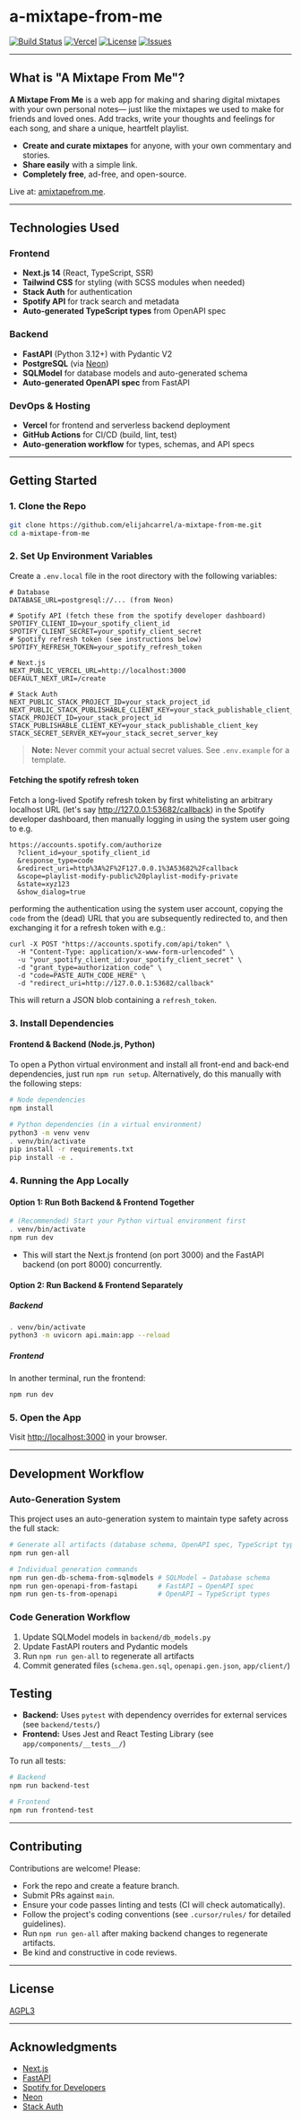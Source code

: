 # a-mixtape-from-me

[![Build Status](https://img.shields.io/github/actions/workflow/status/elijahcarrel/a-mixtape-from-me/ci.yml?branch=main&label=build)](https://github.com/elijahcarrel/a-mixtape-from-me/actions)
[![Vercel](https://img.shields.io/badge/deployed%20on-Vercel-black?logo=vercel)](https://amixtapefrom.me)
[![License](https://img.shields.io/github/license/elijahcarrel/a-mixtape-from-me)](./LICENSE)
[![Issues](https://img.shields.io/github/issues/elijahcarrel/a-mixtape-from-me)](https://github.com/elijahcarrel/a-mixtape-from-me/issues)

---

## What is "A Mixtape From Me"?

**A Mixtape From Me** is a web app for making and sharing digital mixtapes with your own personal notes— just like the mixtapes we used to make for friends and loved ones. Add tracks, write your thoughts and feelings for each song, and share a unique, heartfelt playlist.

- **Create and curate mixtapes** for anyone, with your own commentary and stories.
- **Share easily** with a simple link.
- **Completely free**, ad-free, and open-source.

Live at: [amixtapefrom.me](https://amixtapefrom.me).

---

## Technologies Used

### Frontend
- **Next.js 14** (React, TypeScript, SSR)
- **Tailwind CSS** for styling (with SCSS modules when needed)
- **Stack Auth** for authentication
- **Spotify API** for track search and metadata
- **Auto-generated TypeScript types** from OpenAPI spec

### Backend
- **FastAPI** (Python 3.12+) with Pydantic V2
- **PostgreSQL** (via [Neon](https://neon.tech/))
- **SQLModel** for database models and auto-generated schema
- **Auto-generated OpenAPI spec** from FastAPI

### DevOps & Hosting
- **Vercel** for frontend and serverless backend deployment
- **GitHub Actions** for CI/CD (build, lint, test)
- **Auto-generation workflow** for types, schemas, and API specs

---

## Getting Started

### 1. Clone the Repo

```bash
git clone https://github.com/elijahcarrel/a-mixtape-from-me.git
cd a-mixtape-from-me
```

### 2. Set Up Environment Variables

Create a `.env.local` file in the root directory with the following variables:

```env
# Database
DATABASE_URL=postgresql://... (from Neon)

# Spotify API (fetch these from the spotify developer dashboard)
SPOTIFY_CLIENT_ID=your_spotify_client_id
SPOTIFY_CLIENT_SECRET=your_spotify_client_secret
# Spotify refresh token (see instructions below)
SPOTIFY_REFRESH_TOKEN=your_spotify_refresh_token

# Next.js
NEXT_PUBLIC_VERCEL_URL=http://localhost:3000
DEFAULT_NEXT_URI=/create

# Stack Auth
NEXT_PUBLIC_STACK_PROJECT_ID=your_stack_project_id
NEXT_PUBLIC_STACK_PUBLISHABLE_CLIENT_KEY=your_stack_publishable_client_key
STACK_PROJECT_ID=your_stack_project_id
STACK_PUBLISHABLE_CLIENT_KEY=your_stack_publishable_client_key
STACK_SECRET_SERVER_KEY=your_stack_secret_server_key
```

> **Note:** Never commit your actual secret values. See `.env.example` for a template.

#### Fetching the spotify refresh token
Fetch a long-lived Spotify refresh token by first whitelisting an arbitrary
localhost URL (let's say http://127.0.0.1:53682/callback) in the Spotify
developer dashboard, then manually logging in using the system user going to
e.g.
```
https://accounts.spotify.com/authorize
  ?client_id=your_spotify_client_id
  &response_type=code
  &redirect_uri=http%3A%2F%2F127.0.0.1%3A53682%2Fcallback
  &scope=playlist-modify-public%20playlist-modify-private
  &state=xyz123
  &show_dialog=true
```
performing the authentication using the system user account, copying the `code`
from the (dead) URL that you are subsequently redirected to, and then exchanging
it for a refresh token with e.g.:
```
curl -X POST "https://accounts.spotify.com/api/token" \
  -H "Content-Type: application/x-www-form-urlencoded" \
  -u "your_spotify_client_id:your_spotify_client_secret" \
  -d "grant_type=authorization_code" \
  -d "code=PASTE_AUTH_CODE_HERE" \
  -d "redirect_uri=http://127.0.0.1:53682/callback"
```
This will return a JSON blob containing a `refresh_token`.

### 3. Install Dependencies

#### Frontend & Backend (Node.js, Python)

To open a Python virtual environment and install all front-end and back-end dependencies, just run `npm run setup`. Alternatively, do this manually with the following steps:

```bash
# Node dependencies
npm install

# Python dependencies (in a virtual environment)
python3 -m venv venv
. venv/bin/activate
pip install -r requirements.txt
pip install -e .
```

### 4. Running the App Locally

#### Option 1: Run Both Backend & Frontend Together

```bash
# (Recommended) Start your Python virtual environment first
. venv/bin/activate
npm run dev
```
- This will start the Next.js frontend (on port 3000) and the FastAPI backend (on port 8000) concurrently.

#### Option 2: Run Backend & Frontend Separately

##### Backend
```bash
. venv/bin/activate
python3 -m uvicorn api.main:app --reload
```

##### Frontend
In another terminal, run the frontend:
```bash
npm run dev
```

### 5. Open the App

Visit [http://localhost:3000](http://localhost:3000) in your browser.

---

## Development Workflow

### Auto-Generation System
This project uses an auto-generation system to maintain type safety across the full stack:

```bash
# Generate all artifacts (database schema, OpenAPI spec, TypeScript types)
npm run gen-all

# Individual generation commands
npm run gen-db-schema-from-sqlmodels # SQLModel → Database schema
npm run gen-openapi-from-fastapi     # FastAPI → OpenAPI spec
npm run gen-ts-from-openapi          # OpenAPI → TypeScript types
```

### Code Generation Workflow
1. Update SQLModel models in `backend/db_models.py`
2. Update FastAPI routers and Pydantic models
3. Run `npm run gen-all` to regenerate all artifacts
4. Commit generated files (`schema.gen.sql`, `openapi.gen.json`, `app/client/`)

## Testing

- **Backend:** Uses `pytest` with dependency overrides for external services (see `backend/tests/`)
- **Frontend:** Uses Jest and React Testing Library (see `app/components/__tests__/`)

To run all tests:

```bash
# Backend
npm run backend-test

# Frontend
npm run frontend-test
```

---

## Contributing

Contributions are welcome! Please:
- Fork the repo and create a feature branch.
- Submit PRs against `main`.
- Ensure your code passes linting and tests (CI will check automatically).
- Follow the project's coding conventions (see `.cursor/rules/` for detailed guidelines).
- Run `npm run gen-all` after making backend changes to regenerate artifacts.
- Be kind and constructive in code reviews.

---

## License

[AGPL3](./LICENSE)

---

## Acknowledgments

- [Next.js](https://nextjs.org/)
- [FastAPI](https://fastapi.tiangolo.com/)
- [Spotify for Developers](https://developer.spotify.com/)
- [Neon](https://neon.tech/)
- [Stack Auth](https://www.stack-auth.com/)

